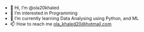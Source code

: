 - 👋 Hi, I’m @ola20khaled
- 👀 I’m interested in Programming
- 🌱 I’m currently learning Data Analysing using Python, and ML
- 📫 How to reach me ola_khaled20@hotmail.com

<!---
ola20khaled/ola20khaled is a ✨ special ✨ repository because its `README.md` (this file) appears on your GitHub profile.
You can click the Preview link to take a look at your changes.
--->
